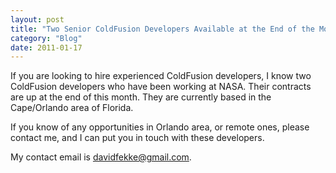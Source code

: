 ```yaml
---
layout: post
title: "Two Senior ColdFusion Developers Available at the End of the Month"
category: "Blog"
date: 2011-01-17
---
```



If you are looking to hire experienced ColdFusion developers, I know two ColdFusion developers who have been working at NASA. Their contracts are up at the end of this month. They are currently based in the Cape/Orlando area of Florida.

If you know of any opportunities in Orlando area, or remote ones, please contact me, and I can put you in touch with these developers.

My contact email is [davidfekke@gmail.com](mailto:davidfekke@gmail.com).